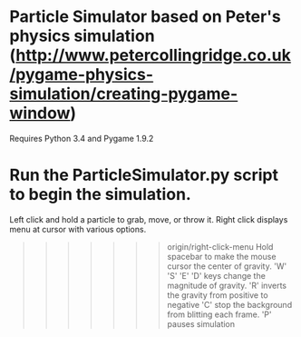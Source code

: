 Particle Simulator based on Peter's physics simulation
(http://www.petercollingridge.co.uk/pygame-physics-simulation/creating-pygame-window)
===============
Requires Python 3.4 and Pygame 1.9.2

Run the ParticleSimulator.py script to begin the simulation.
=======
Left click and hold a particle to grab, move, or throw it.
Right click displays menu at cursor with various options.
>>>>>>> origin/right-click-menu
Hold spacebar to make the mouse cursor the center of gravity.
'W' 'S' 'E' 'D' keys change the magnitude of gravity.
'R' inverts the gravity from positive to negative
'C' stop the background from blitting each frame.
'P' pauses simulation

